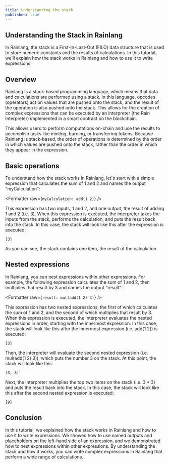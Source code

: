 ```yaml
---
title: Understanding the stack
published: true
---
```


<script>
	import Formatter from 'rain-svelte-components/package/formatter/Formatter.svelte';
	import { Parser } from 'rain-svelte-components/package'
</script>

## Understanding the Stack in Rainlang

In Rainlang, the stack is a First-In-Last-Out (FILO) data structure that is used to store numeric constants and the results of calculations. In this tutorial, we'll explain how the stack works in Rainlang and how to use it to write expressions.

## Overview

Rainlang is a stack-based programming language, which means that data and calculations are performed using a stack. In this language, opcodes (operators) act on values that are pushed onto the stack, and the result of the operation is also pushed onto the stack. This allows for the creation of complex expressions that can be executed by an interpreter (the Rain Interpreter) implemented in a smart contract on the blockchain.

This allows users to perform computations on-chain and use the results to accomplish tasks like minting, burning, or transferring tokens. Because Rainlang is stack-based, the order of operations is determined by the order in which values are pushed onto the stack, rather than the order in which they appear in the expression.

## Basic operations

To understand how the stack works in Rainlang, let's start with a simple expression that calculates the sum of 1 and 2 and names the output "myCalculation":

<Formatter raw={`myCalculation: add(1 2)`} />

This expression has two inputs, 1 and 2, and one output, the result of adding 1 and 2 (i.e. 3). When this expression is executed, the interpreter takes the inputs from the stack, performs the calculation, and puts the result back into the stack. In this case, the stack will look like this after the expression is executed:

```
[3]

```

As you can see, the stack contains one item, the result of the calculation.

## Nested expressions

In Rainlang, you can nest expressions within other expressions. For example, the following expression calculates the sum of 1 and 2, then multiplies that result by 3 and names the output "result":

<Formatter raw={`result: mul(add(1 2) 3)`} />

This expression has two nested expressions, the first of which calculates the sum of 1 and 2, and the second of which multiplies that result by 3. When this expression is executed, the interpreter evaluates the nested expressions in order, starting with the innermost expression. In this case, the stack will look like this after the innermost expression (i.e. add(1 2)) is executed:

```
[3]

```

Then, the interpreter will evaluate the second nested expression (i.e. mul(add(1 2) 3)), which puts the number 3 on the stack. At this point, the stack will look like this:

```
[3, 3]

```

Next, the interpreter multiplies the top two items on the stack (i.e. 3 \* 3) and puts the result back into the stack. In this case, the stack will look like this after the second nested expression is executed:

```
[9]

```

## Conclusion

In this tutorial, we explained how the stack works in Rainlang and how to use it to write expressions. We showed how to use named outputs and placeholders on the left-hand side of an expression, and we demonstrated how to nest expressions within other expressions. By understanding the stack and how it works, you can write complex expressions in Rainlang that perform a wide range of calculations.
